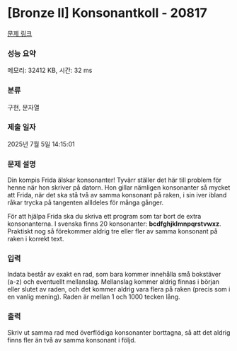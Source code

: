 # [Bronze II] Konsonantkoll - 20817 

[문제 링크](https://www.acmicpc.net/problem/20817) 

### 성능 요약

메모리: 32412 KB, 시간: 32 ms

### 분류

구현, 문자열

### 제출 일자

2025년 7월 5일 14:15:01

### 문제 설명

<p>Din kompis Frida älskar konsonanter! Tyvärr ställer det här till problem för henne när hon skriver på datorn. Hon gillar nämligen konsonanter så mycket att Frida, när det ska stå två av samma konsonant på raken, i sin iver ibland råkar trycka på tangenten allldeles för många gånger.</p>

<p>För att hjälpa Frida ska du skriva ett program som tar bort de extra konsonanterna. I svenska finns 20 konsonanter: <strong>bcdfghjklmnpqrstvwxz</strong>. Praktiskt nog så förekommer aldrig tre eller fler av samma konsonant på raken i korrekt text.</p>

### 입력 

 <p>Indata består av exakt en rad, som bara kommer innehålla små bokstäver (a-z) och eventuellt mellanslag. Mellanslag kommer aldrig finnas i början eller slutet av raden, och det kommer aldrig vara flera på raken (precis som i en vanlig mening). Raden är mellan 1 och 1000 tecken lång.</p>

### 출력 

 <p>Skriv ut samma rad med överflödiga konsonanter borttagna, så att det aldrig finns fler än två av samma konsonant i följd.</p>

